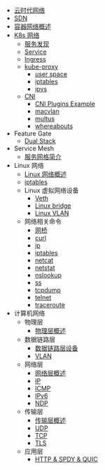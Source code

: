 - [云时代网络](Cloud%20Native%20Network/Cloud-Native-Network.md)
- [SDN](SDN.md)
- [容器网络概述](Cloud%20Native%20Network/Docker-容器网络概述.md)
- [K8s 网络](Cloud%20Native%20Network/K8s/K8s-网络概述.md)
  - [服务发现](Cloud%20Native%20Network/K8s/k8s-service-discovery.md)
  - [Service](Cloud%20Native%20Network/K8s/service/service-intro.md)
  - [Ingress](Cloud%20Native%20Network/K8s/ingress.md)
  - [kube-proxy](Cloud%20Native%20Network/K8s/kube-proxy/kube-proxy-intro.md)
    - [user space](Cloud%20Native%20Network/K8s/kube-proxy/kube-proxy-user-space.md)
    - [iptables](Cloud%20Native%20Network/K8s/kube-proxy/kube-proxy-iptables.md)
    - [ipvs](Cloud%20Native%20Network/K8s/kube-proxy/kube-proxy-ipvs.md)
  - [CNI](Cloud%20Native%20Network/K8s/CNI/cni.md)
    - [CNI Plugins Example](Cloud%20Native%20Network/K8s/CNI/cni-example.md)
    - [macvlan](Cloud%20Native%20Network/K8s/CNI/macvlan.md)
    - [multus](Cloud%20Native%20Network/K8s/CNI/multus.md)
    - [whereabouts](Cloud%20Native%20Network/K8s/CNI/whereabouts.md)
- Feature Gate
  - [Dual Stack](Cloud%20Native%20Network/K8s/dual-stack.md) 
- Service Mesh
  - [服务网格简介](Cloud%20Native%20Network/Service%20Mesh/service-mesh-introduction.md)
- Linux 网络
  - [Linux 网络概述](Linux%20Network/linux-network-introduction.md)
  - [iptables](Linux%20Network/iptables.md)
  - Linux 虚拟网络设备
    - [Veth](Linux%20Network/Veth.md)
    - [Linux bridge](Linux%20Network/Linux-Bridge.md)
    - [Linux VLAN](Linux%20Network/Linux-VLAN.md)
  - 网络相关命令
    - [网桥](Linux%20Network/Command/cmd-brctl.md)
    - [curl](Linux%20Network/Command/cmd-curl.md)
    - [ip](Linux%20Network/Command/cmd-ip.md)
    - [iptables](Linux%20Network/Command/cmd-iptables.md)
    - [netcat](Linux%20Network/Command/cmd-netcat.md)
    - [netstat](Linux%20Network/Command/cmd-netstat.md)
    - [nslookup](Linux%20Network/Command/cmd-nslookup.md)
    - [ss](Linux%20Network/Command/cmd-ss.md)
    - [tcpdump](Linux%20Network/Command/cmd-tcpdump.md)
    - [telnet](Linux%20Network/Command/cmd-telnet.md)
    - [traceroute](Linux%20Network/Command/cmd-traceroute.md)
- 计算机网络
  - 物理层
    - [物理层概述](Computer%20Network/computer-network-physical.md)
  - 数据链路层
    - [数据链路层设备](Computer%20Network/computer-network-data-link-device.md)
    - [VLAN](Computer%20Network/VLAN.md)
  - 网络层
    - [网络层概述](Computer%20Network/computer-network-network.md)
    - [IP](Computer%20Network/Protocol/network/IP.md)
    - [ICMP](Computer%20Network/Protocol/network/ICMP.md)
    - [IPv6](Computer%20Network/Protocol/network/IPv6.md)
    - [NDP](Computer%20Network/Protocol/network/NDP.md)
  - 传输层
    - [传输层概述](Computer%20Network/computer-network-transport.md)
    - [UDP](Computer%20Network/Protocol/transport/UDP.md)
    - [TCP](Computer%20Network/Protocol/transport/TCP.md)
    - [TLS](Computer%20Network/Protocol/transport/TLS.md)
  - 应用层
    - [HTTP & SPDY & QUIC](Computer%20Network/Protocol/application/http.md)
